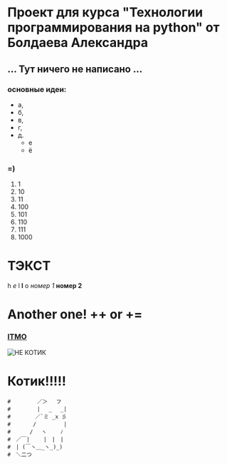 # Проект для курса "Технологии программирования на python" от Болдаева Александра
## ... Тут ничего не написано ...

### основные идеи:
* а,
* б,
* в,
* г,
* д.
    * е
    * ё
  
### =)

1. 1
2. 10
3. 11
4. 100
5. 101
6. 110
7. 111
8. 1000

# ТЭКСТ
h *e* l **l** o  *номер 1*
**номер 2**

# Another one! ++ or +=

### **[ITMO](https://itmo.ru/)**

![НЕ КОТИК](https://itmo.ru/file/pages/213/slogan_belyy.png)











#
#
#
#
#
#
#
#
#
#
#
#
#
#
#
#
#
#
#
#
#
#
#
#
#
#
#
#
#
#
#
#
#
#
#
#
#
#
#
#
#
#
#
#
#
#
#
#
#
#
#
#
#
#
#
#
# Котик!!!!!

```
#　　　　　／＞　 フ
#　　　　　| 　_　 _|
#　 　　　／`ミ _x 彡
#　　 　 /　　　 　 |
#　　　 /　 ヽ　　 ﾉ
#　／￣|　　 |　|　|
#　| (￣ヽ＿_ヽ_)_)
#　＼二つ
```
